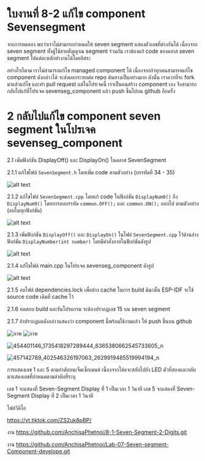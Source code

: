 # ใบงานที่ 8-2 แก้ไข component Sevensegment
จากการทดลอง พบว่าเราไม่สามารถกำหนดให้ seven segment แสดงตัวเลขที่ต่างกันได้ เนื่องจาก seven segment ทั้งคู้ใช้สายสัญญาณ segment ร่วมกัน เราต้องแก้ code ของคลาส seven segment ให้แต่ละหลักทำงานได้โดยอิสระ

อย่างไรก็ตาม เราไม่สามารถแก้ไข managed component ได้ เนื่องจากถ้าทุกคนสามารถแก้ไข component ดังกล่าวได้ จะส่งผลกระทบต่อ repo ต้นทางเป็นอย่างมาก ดังนั้น เราควรที่จะ fork มาแล้วแก้ไข และทำ pull request แต่ในโปรเจคนี้ เราเป็นคนสร้าง component  เอง  จึงสามารถกลับไปแก้ที่โปรเจค sevenseg_component แล้ว push ขึ้นไปบน github อีกครั้ง 


# 2 กลับไปแก้ไข component seven segment ในโปรเจค sevenseg_component

2.1 เพิ่มฟังก์ชัน DisplayOff() และ DisplayOn() ในคลาส   SevenSegment

2.1.1 แก้ไขไฟล์ `SevenSegment.h` โดยเพิ่ม code  ตามตัวอย่าง (บรรทัดที่ 34 - 35)

![alt text](./Pictures/image-5.png)

2.1.2 แก้ไขไฟล์ `SevenSegment.cpp` โดยแก้ code ในฟังก์ชัน  `DisplayNum0()` ถึง `DisplayNum9()` โดยการลบบรรทัด `common.OFF();` และ `common.ON();` ออกไป ตามตัวอย่าง (ลบในทุกฟังก์ชัน)

![alt text](./Pictures/image-6.png)

2.1.3 เพิ่มฟังก์ชัน `DisplayOff()` และ `DisplayOn()` ในไฟล์ `SevenSegment.cpp` ไว้ด้านล่างฟังก์ชัน `DisplayNumber(int number)` โดยมีคำสั่งภายในฟังก์ชันดังรูป 

![alt text](./Pictures/image-8.png)

2.1.4 แก้ไขไฟล์ main.cpp ในโปรเจค sevenseg_component ดังรูป

![alt text](./Pictures/image-9.png)

2.1.5 ลบไฟล์ dependencies.lock เพื่อล้าง cache ในการ build มิฉะนั้น ESP-IDF จะใช้ source code เดิมที่ cache ไว้


2.1.6 ทดสอบ build และรันโปรแกรม จะต้องปรากฏเลข 15 บน seven segment

2.1.7 ถ้าปรากฏผลดังกล่าวแสดงว่า component นี้พร้อมใช้งานแล้ว ให้ push ขึ้นบน  github 

![ภาพ](https://github.com/user-attachments/assets/ce4ce1ea-112c-473b-ba1b-5171b4323b0e)
![ภาพ](https://github.com/user-attachments/assets/76e321ba-69b3-485b-a28c-d18e5b9e1230)

![454401146_1735418297289444_6365380662545733605_n](https://github.com/user-attachments/assets/57f76d29-354b-49bf-8382-5aac7f768e10)

![457142789_402546326197063_2629919485519994194_n](https://github.com/user-attachments/assets/cb927b60-5c0f-46e4-a9fd-3d5645acf1c9)

การแสดงเลข 1 และ 5 ตามลำดับบนเจ็ดเซ็กเมนต์ เนื่องจากโค้ดจะสลับไปยัง LED ตัวที่สองและกลับมาแสดงเลขที่กำหนดตามลำดับที่ระบุ

เลข 1 จะแสดงที่ Seven-Segment Display ที่ 1 เป็นเวลา 1 วินาที
เลข 5 จะแสดงที่ Seven-Segment Display ที่ 2 เป็นเวลา 1 วินาที

ไฟล์วิดิโอ

https://vt.tiktok.com/ZS2uk8pBP/


งาน https://github.com/AnchisaPhetnoi/8-1-Seven-Segment-2-Digits.git

งาน https://github.com/AnchisaPhetnoi/Lab-07-Seven-segment-Component-develope.git
